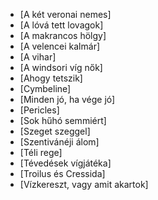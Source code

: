 * [A két veronai nemes]
* [A lóvá tett lovagok]
* [A makrancos hölgy]
* [A velencei kalmár]
* [A vihar]
* [A windsori víg nők]
* [Ahogy tetszik]
* [Cymbeline]
* [Minden jó, ha vége jó]
* [Pericles]
* [Sok hűhó semmiért]
* [Szeget szeggel]
* [Szentivánéji álom]
* [Téli rege]
* [Tévedések vígjátéka]
* [Troilus és Cressida]
* [Vízkereszt, vagy amit akartok]
